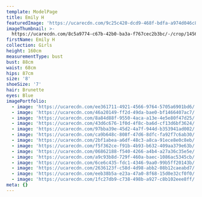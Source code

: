 ```yaml
---
template: ModelPage
title: Emily H
featuredImage: 'https://ucarecdn.com/9c25c420-dcd9-468f-bdfa-a974d046c812/'
imageThumbnail: >-
  https://ucarecdn.com/8c5a9774-c67b-42b0-ba3a-f767cec2b3bc/-/crop/1456x1997/0,0/-/preview/
firstName: Emily H
collection: Girls
height: 160cm
measurementType: bust
bust: 88cm
waist: 68cm
hips: 87cm
size: '8'
shoeSize: '7'
hair: Brunette
eyes: Blue
imagePortfolio:
  - image: 'https://ucarecdn.com/ee361711-4921-4566-9764-5705a6901bd6/'
  - image: 'https://ucarecdn.com/46a20149-ff2d-49da-bae0-bf1466407ac7/'
  - image: 'https://ucarecdn.com/8a84d88f-9550-4aca-a13e-4e5e80f47d25/'
  - image: 'https://ucarecdn.com/43d6c676-1f0d-4f8c-ba6d-cf13d6bf3624/'
  - image: 'https://ucarecdn.com/97bba39e-45d2-4a7f-944d-b353941ad002/'
  - image: 'https://ucarecdn.com/ca9b648c-808f-47d6-8dfc-fa92f7c6ab30/'
  - image: 'https://ucarecdn.com/2bf1abea-a6df-48c3-a8ca-91ece8e0c8eb/'
  - image: 'https://ucarecdn.com/f5f362ce-f91b-4b93-b632-409aa379e63b/'
  - image: 'https://ucarecdn.com/06862188-f540-4266-a4b4-a27a36c35e5e/'
  - image: 'https://ucarecdn.com/a9c93b8d-729f-460a-baec-1086ac5345cb/'
  - image: 'https://ucarecdn.com/6ce6c435-fdc1-4346-9aa0-99b5ff20143b/'
  - image: 'https://ucarecdn.com/2636123f-c58d-4d98-abb2-08b12caeabd7/'
  - image: 'https://ucarecdn.com/eeb38b5a-e23a-47a0-8f68-15d0e32cf0f0/'
  - image: 'https://ucarecdn.com/1fc27db9-c738-498b-a927-c8b102eee8ff/'
meta: {}
---
```


